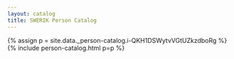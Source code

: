 ```yaml
---
layout: catalog
title: SWERIK Person Catalog
---
```

{% assign p = site.data._person-catalog.i-QKH1DSWytvVGtUZkzdboRg %}
{% include person-catalog.html p=p %}

